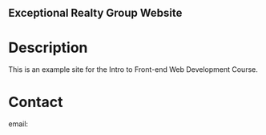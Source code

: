 Exceptional Realty Group Website
---

# Description

This is an example site for the Intro to Front-end Web Development Course.

# Contact

email: 